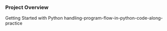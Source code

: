 ### Project Overview

 Getting Started with Python
handling-program-flow-in-python-code-along-practice


